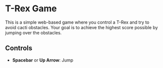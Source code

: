 # T-Rex Game
This is a simple web-based game where you control a T-Rex and try to avoid cacti obstacles. Your goal is to achieve the highest score possible by jumping over the obstacles.

## Controls
- **Spacebar** or **Up Arrow**: Jump
